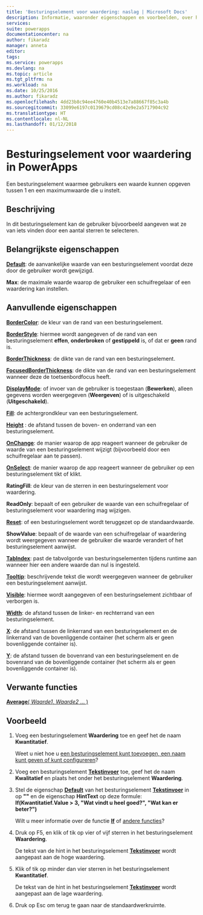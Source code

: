 ```yaml
---
title: 'Besturingselement voor waardering: naslag | Microsoft Docs'
description: Informatie, waaronder eigenschappen en voorbeelden, over het besturingselement Waardering
services: 
suite: powerapps
documentationcenter: na
author: fikaradz
manager: anneta
editor: 
tags: 
ms.service: powerapps
ms.devlang: na
ms.topic: article
ms.tgt_pltfrm: na
ms.workload: na
ms.date: 10/25/2016
ms.author: fikaradz
ms.openlocfilehash: 4dd23b8c94ee4760e40b4513e7a88667f85c3a4b
ms.sourcegitcommit: 33099e6197c0139679cd08c42e9e2a5717904c92
ms.translationtype: HT
ms.contentlocale: nl-NL
ms.lasthandoff: 01/12/2018
---
```

# <a name="rating-control-in-powerapps"></a>Besturingselement voor waardering in PowerApps
Een besturingselement waarmee gebruikers een waarde kunnen opgeven tussen 1 en een maximumwaarde die u instelt.

## <a name="description"></a>Beschrijving
In dit besturingselement kan de gebruiker bijvoorbeeld aangeven wat ze van iets vinden door een aantal sterren te selecteren.

## <a name="key-properties"></a>Belangrijkste eigenschappen
**[Default](properties-core.md)**: de aanvankelijke waarde van een besturingselement voordat deze door de gebruiker wordt gewijzigd.

**Max**: de maximale waarde waarop de gebruiker een schuifregelaar of een waardering kan instellen.

## <a name="additional-properties"></a>Aanvullende eigenschappen
**[BorderColor](properties-color-border.md)**: de kleur van de rand van een besturingselement.

**[BorderStyle](properties-color-border.md)**: hiermee wordt aangegeven of de rand van een besturingselement **effen**, **onderbroken** of **gestippeld** is, of dat er **geen** rand is.

**[BorderThickness](properties-color-border.md)**: de dikte van de rand van een besturingselement.

**[FocusedBorderThickness](properties-color-border.md)**: de dikte van de rand van een besturingselement wanneer deze de toetsenbordfocus heeft.

**[DisplayMode](properties-core.md)**: of invoer van de gebruiker is toegestaan (**Bewerken**), alleen gegevens worden weergegeven (**Weergeven**) of is uitgeschakeld (**Uitgeschakeld**).

**[Fill](properties-color-border.md)**: de achtergrondkleur van een besturingselement.

**[Height](properties-size-location.md)** : de afstand tussen de boven- en onderrand van een besturingselement.

**[OnChange](properties-core.md)**: de manier waarop de app reageert wanneer de gebruiker de waarde van een besturingselement wijzigt (bijvoorbeeld door een schuifregelaar aan te passen).

**[OnSelect](properties-core.md)**: de manier waarop de app reageert wanneer de gebruiker op een besturingselement tikt of klikt.

**RatingFill**: de kleur van de sterren in een besturingselement voor waardering.

**ReadOnly**: bepaalt of een gebruiker de waarde van een schuifregelaar of besturingselement voor waardering mag wijzigen.

**[Reset](properties-core.md)**: of een besturingselement wordt teruggezet op de standaardwaarde.

**ShowValue**: bepaalt of de waarde van een schuifregelaar of waardering wordt weergegeven wanneer de gebruiker die waarde verandert of het besturingselement aanwijst.

**[TabIndex](properties-accessibility.md)**: past de tabvolgorde van besturingselementen tijdens runtime aan wanneer hier een andere waarde dan nul is ingesteld.

**[Tooltip](properties-core.md)**: beschrijvende tekst die wordt weergegeven wanneer de gebruiker een besturingselement aanwijst.

**[Visible](properties-core.md)**: hiermee wordt aangegeven of een besturingselement zichtbaar of verborgen is.

**[Width](properties-size-location.md)**: de afstand tussen de linker- en rechterrand van een besturingselement.

**[X](properties-size-location.md)**: de afstand tussen de linkerrand van een besturingselement en de linkerrand van de bovenliggende container (het scherm als er geen bovenliggende container is).

**[Y](properties-size-location.md)**: de afstand tussen de bovenrand van een besturingselement en de bovenrand van de bovenliggende container (het scherm als er geen bovenliggende container is).

## <a name="related-functions"></a>Verwante functies
[**Average**( *Waarde1*, *Waarde2* ... )](../functions/function-aggregates.md)

## <a name="example"></a>Voorbeeld
1. Voeg een besturingselement **Waardering** toe en geef het de naam **Kwantitatief**.
   
    Weet u niet hoe u [een besturingselement kunt toevoegen, een naam kunt geven of kunt configureren](../add-configure-controls.md)?
2. Voeg een besturingselement **[Tekstinvoer](control-text-input.md)** toe, geef het de naam **Kwalitatief** en plaats het onder het besturingselement **Waardering**.
3. Stel de eigenschap **[Default](properties-core.md)** van het besturingselement **[Tekstinvoer](control-text-input.md)** in op **""** en de eigenschap **HintText** op deze formule:
   <br>**If(Kwantitatief.Value > 3, "Wat vindt u heel goed?", "Wat kan er beter?")**
   
    Wilt u meer informatie over de functie **[If](../functions/function-if.md)** of [andere functies](../formula-reference.md)?
4. Druk op F5, en klik of tik op vier of vijf sterren in het besturingselement **Waardering**.
   
    De tekst van de hint in het besturingselement **[Tekstinvoer](control-text-input.md)** wordt aangepast aan de hoge waardering.
5. Klik of tik op minder dan vier sterren in het besturingselement **Kwantitatief**.
   
    De tekst van de hint in het besturingselement **[Tekstinvoer](control-text-input.md)** wordt aangepast aan de lage waardering.
6. Druk op Esc om terug te gaan naar de standaardwerkruimte.

